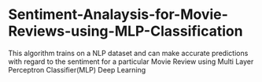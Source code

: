 # Sentiment-Analaysis-for-Movie-Reviews-using-MLP-Classification
This algorithm trains on a NLP dataset and can make accurate predictions with regard to the sentiment for a particular Movie Review using Multi Layer Perceptron Classifier(MLP) Deep Learning
